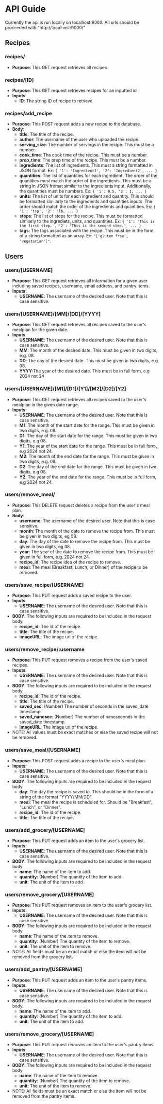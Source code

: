 # API Guide
Currently the api is run locally on localhost 9000. All urls should be proceeded with "http://localhost:9000/"

## Recipes
### recipes/
 - **Purpose**: This GET request retrieves all recipes

### recipes/[ID]
 - **Purpose**: This GET request retrieves recipes for an inputted id
 - **Inputs**:
   - **ID**: The string ID of recipe to retrieve

### recipes/add_recipe
 - **Purpose**: This POST request adds a new recipe to the database.
 - **Body**:
   - **title**: The title of the recipe.
   - **author**: The username of the user who uploaded the recipe.
   - **serving_size**: The number of servings in the recipe. This must be a number.
   - **cook_time**: The cook time of the recipe. This must be a number.
   - **prep_time**: The prep time of the recipe. This must be a number.
   - **ingredients**: The list of ingredients. This must a string formatted in JSON format. Ex:
   `{
    '1': 'Ingredient1',
    '2': 'Ingredient2',
    ...
   }`
    - **quantities**: The list of quantities for each ingredient. The order of the quantities must match the order of the ingredients. This must be a string in JSON fromat similar to the ingredients input. Additionally, the quantities must be numbers. Ex:
  `{
    '1': 0.5,
    '2': 1,
    ...
  }`
   - **units**: The list of units for each ingredient and quantity. This should be formatted similarly to the ingredients and quantities inputs. The order should match the order of the ingredients and quantities. Ex:
   `{
      '1': 'tsp',
      '2': 'lb,
      ...
    }`
   - **steps**: The list of steps for the recipe. This must be formatted similarly to the ingrediets, units, and quantities. Ex:
  `{
    '1': 'This is the first step.',
    '2': 'This is the second step.',
    ...
  }`
   - **tags**: The tags associated with the recipe. This must be in the form of a string formatted as an array. Ex: `"['gluten free', 'vegetarian']"`.

## Users

### users/[USERNAME]
 - **Purpose**: This GET request retrieves all information for a given user including saved recipes, username, email address, and pantry items.
 - **Inputs**:
   - **USERNAME**: The username of the desired user. Note that this is case sensitive.

### users/[USERNAME]/[MM]/[DD]/[YYYY]
 - **Purpose**: This GET request retrieves all recipes saved to the user's mealplan for the given date.
 - **Inputs**:
   - **USERNAME**: The username of the desired user. Note that this is case sensitive.
   - **MM**: The month of the desired date. This must be given in two digits, e.g. 08.
   - **DD**: The day of the desired date. This must be given in two digits, e.g 08.
   - **YYYY**:The year of the desired date. This must be in full form, e.g 2024 not 24

### users/[USERNAME]/[M1]/[D1]/[Y1]/[M2]/[D2]/[Y2]
 - **Purpose**: This GET request retrieves all recipes saved to the user's mealplan in the given date range.
 - **Inputs**:
   - **USERNAME**: The username of the desired user. Note that this is case sensitive.
   - **M1**: The month of the start date for the range. This must be given in two digits, e.g. 08.
   - **D1**: The day of the start date for the range. This must be given in two digits, e.g 08.
   - **Y1**: The year of the start date for the range. This must be in full form, e.g 2024 not 24.
   - **M2**: The month of the end date for the range. This must be given in two digits, e.g. 08.
   - **D2**: The day of the end date for the range. This must be given in two digits, e.g 08.
   - **Y2**: The year of the end date for the range. This must be in full form, e.g 2024 not 24.

### users/remove_meal/
 - **Purpose**: This DELETE request deletes a recipe from the user's meal plan.
 - **Body**:
   - **username**: The username of the desired user. Note that this is case sensitive.
   - **month**: The month of the date to remove the recipe from. This must be given in two digits, eg 08.
   - **day**: The day of the date to remove the recipe from. This must be given in two digits, eg 08.
   - **year**: The year of the date to remove the recipe from. This must be given in full form, e.g. 2024 not 24.
   - **recipe_id**: The recipe idea of the recipe to remove.
   - **meal**: The meal (Breakfast, Lunch, or Dinner) of the recipe to be removed.

### users/save_recipe/[USERNAME]
 - **Purpose**: This PUT request adds a saved recipe to the user.
 - **Inputs**:
   - **USERNAME**: The username of the desired user. Note that this is case sensitive.
 - **BODY**: The following inputs are required to be included in the request body.
   - **recipe_id**: The id of the recipe.
   - **title**: The title of the recipe.
   - **imageURL**: The image url of the recipe.

### users/remove_recipe/:username
 - **Purpose**: This PUT request removes a recipe from the user's saved recipes.
 - **Inputs**:
   - **USERNAME**: The username of the desired user. Note that this is case sensitive.
 - **BODY**: The following inputs are required to be included in the request body.
   - **recipe_id**: The id of the recipe.
   - **title**: The title of the recipe.
   - **saved_sec**: (Number) The number of seconds in the saved_date timestamp.
   - **saved_nanosec**: (Number) The number of nanoseconds in the saved_date timestamp.
   - **imageURL**: The image url of the recipe.
 - NOTE: All values must be exact matches or else the saved recipe will not be removed.

### users/save_meal/[USERNAME]
 - **Purpose**: This POST request adds a recipe to the user's meal plan.
 - **Inputs**:
   - **USERNAME**: The username of the desired user. Note that this is case sensitive.
 - **BODY**: The following inputs are required to be included in the request body.
   - **day**: The day the recipe is saved to. This should be in the form of a string of the format "YYYY/MM/DD".
   - **meal**: The meal the recipe is scheduled for. Should be "Breakfast", "Lunch", or "Dinner".
   - **recipe_id**: The id of the recipe.
   - **title**: The title of the recipe.
   
### users/add_grocery/[USERNAME]
 - **Purpose**: This PUT request adds an item to the user's grocery list.
 - **Inputs**:
    - **USERNAME**: The username of the desired user. Note that this is case sensitive.
 - **BODY**: The following inputs are required to be included in the request body.
   - **name**: The name of the item to add.
   - **quantity**: (Number) The quantity of the item to add.
   - **unit**: The unit of the item to add.

### users/remove_grocery/[USERNAME]
 - **Purpose**: This PUT request removes an item to the user's grocery list.
 - **Inputs**:
    - **USERNAME**: The username of the desired user. Note that this is case sensitive.
 - **BODY**: The following inputs are required to be included in the request body.
   - **name**: The name of the item to remove.
   - **quantity**: (Number) The quantity of the item to remove.
   - **unit**: The unit of the item to remove.
- NOTE: All fields must be an exact match or else the item will not be removed from the grocery list.

### users/add_pantry/[USERNAME]
 - **Purpose**: This PUT request adds an item to the user's pantry items.
 - **Inputs**:
    - **USERNAME**: The username of the desired user. Note that this is case sensitive.
 - **BODY**: The following inputs are required to be included in the request body.
   - **name**: The name of the item to add.
   - **quantity**: (Number) The quantity of the item to add.
   - **unit**: The unit of the item to add.

### users/remove_grocery/[USERNAME]
 - **Purpose**: This PUT request removes an item to the user's pantry items.
 - **Inputs**:
    - **USERNAME**: The username of the desired user. Note that this is case sensitive.
 - **BODY**: The following inputs are required to be included in the request body.
   - **name**: The name of the item to remove.
   - **quantity**: (Number) The quantity of the item to remove.
   - **unit**: The unit of the item to remove.
- NOTE: All fields must be an exact match or else the item will not be removed from the pantry items.